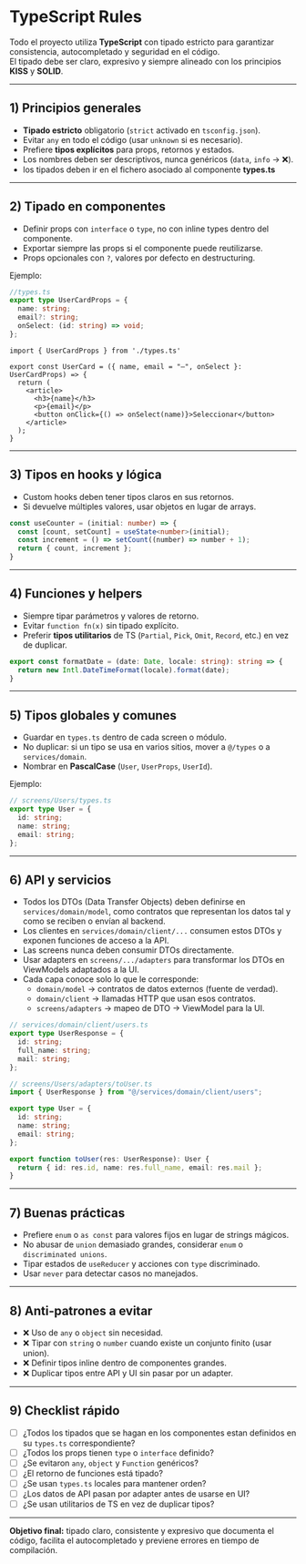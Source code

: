 # TypeScript Rules

Todo el proyecto utiliza **TypeScript** con tipado estricto para garantizar consistencia, autocompletado y seguridad en el código.  
El tipado debe ser claro, expresivo y siempre alineado con los principios **KISS** y **SOLID**.

---

## 1) Principios generales
- **Tipado estricto** obligatorio (`strict` activado en `tsconfig.json`).
- Evitar `any` en todo el código (usar `unknown` si es necesario).
- Prefiere **tipos explícitos** para props, retornos y estados.
- Los nombres deben ser descriptivos, nunca genéricos (`data`, `info` → ❌).
- los tipados deben ir en el fichero asociado al componente **types.ts**

---

## 2) Tipado en componentes
- Definir props con `interface` o `type`, no con inline types dentro del componente.
- Exportar siempre las props si el componente puede reutilizarse.
- Props opcionales con `?`, valores por defecto en destructuring.

Ejemplo:

```ts 
//types.ts
export type UserCardProps = {
  name: string;
  email?: string;
  onSelect: (id: string) => void;
};

```

```tsx
import { UserCardProps } from './types.ts'

export const UserCard = ({ name, email = "—", onSelect }: UserCardProps) => {
  return (
    <article>
      <h3>{name}</h3>
      <p>{email}</p>
      <button onClick={() => onSelect(name)}>Seleccionar</button>
    </article>
  );
}
```

---

## 3) Tipos en hooks y lógica
- Custom hooks deben tener tipos claros en sus retornos.
- Si devuelve múltiples valores, usar objetos en lugar de arrays.

```ts
const useCounter = (initial: number) => {
  const [count, setCount] = useState<number>(initial);
  const increment = () => setCount((number) => number + 1);
  return { count, increment };
}
```

---

## 4) Funciones y helpers
- Siempre tipar parámetros y valores de retorno.
- Evitar `function fn(x)` sin tipado explícito.
- Preferir **tipos utilitarios** de TS (`Partial`, `Pick`, `Omit`, `Record`, etc.) en vez de duplicar.

```ts
export const formatDate = (date: Date, locale: string): string => {
  return new Intl.DateTimeFormat(locale).format(date);
}
```

---

## 5) Tipos globales y comunes
- Guardar en `types.ts` dentro de cada screen o módulo.
- No duplicar: si un tipo se usa en varios sitios, mover a `@/types` o a `services/domain`.
- Nombrar en **PascalCase** (`User`, `UserProps`, `UserId`).

Ejemplo:

```ts
// screens/Users/types.ts
export type User = {
  id: string;
  name: string;
  email: string;
};
```

---

## 6) API y servicios
- Todos los DTOs (Data Transfer Objects) deben definirse en `services/domain/model`, como contratos que representan los datos tal y como se reciben o envían al backend.
- Los clientes en `services/domain/client/...` consumen estos DTOs y exponen funciones de acceso a la API.
- Las screens nunca deben consumir DTOs directamente.
- Usar adapters en `screens/.../adapters` para transformar los DTOs en ViewModels adaptados a la UI.
- Cada capa conoce solo lo que le corresponde:
  - `domain/model` → contratos de datos externos (fuente de verdad).
  - `domain/client` → llamadas HTTP que usan esos contratos.
  - `screens/adapters` → mapeo de DTO → ViewModel para la UI.

```ts
// services/domain/client/users.ts
export type UserResponse = {
  id: string;
  full_name: string;
  mail: string;
};

// screens/Users/adapters/toUser.ts
import { UserResponse } from "@/services/domain/client/users";

export type User = {
  id: string;
  name: string;
  email: string;
};

export function toUser(res: UserResponse): User {
  return { id: res.id, name: res.full_name, email: res.mail };
}
```

---

## 7) Buenas prácticas
- Prefiere `enum` o `as const` para valores fijos en lugar de strings mágicos.
- No abusar de `union` demasiado grandes, considerar `enum` o `discriminated unions`.
- Tipar estados de `useReducer` y acciones con `type` discriminado.
- Usar `never` para detectar casos no manejados.

---

## 8) Anti‑patrones a evitar
- ❌ Uso de `any` o `object` sin necesidad.  
- ❌ Tipar con `string` o `number` cuando existe un conjunto finito (usar union).  
- ❌ Definir tipos inline dentro de componentes grandes.  
- ❌ Duplicar tipos entre API y UI sin pasar por un adapter.  

---

## 9) Checklist rápido
- [ ] ¿Todos los tipados que se hagan en los componentes estan definidos en su `types.ts` correspondiente?
- [ ] ¿Todos los props tienen `type` o `interface` definido?  
- [ ] ¿Se evitaron `any`, `object` y `Function` genéricos?  
- [ ] ¿El retorno de funciones está tipado?  
- [ ] ¿Se usan `types.ts` locales para mantener orden?  
- [ ] ¿Los datos de API pasan por adapter antes de usarse en UI?  
- [ ] ¿Se usan utilitarios de TS en vez de duplicar tipos?  

---

**Objetivo final:** tipado claro, consistente y expresivo que documenta el código, facilita el autocompletado y previene errores en tiempo de compilación.

